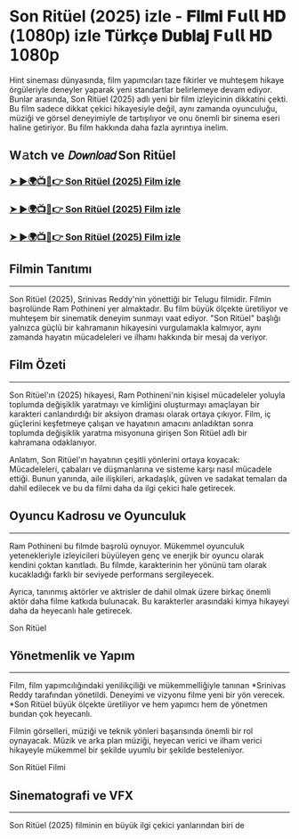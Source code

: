 #  Son Ritüel (2025) izle - 𝐅𝐢𝐥𝐦𝐢 𝗙𝘂𝗹𝗹 𝐇𝐃 (𝟣𝟢𝟪𝟢𝗉) izle 𝐓ü𝐫𝐤ç𝐞 𝐃𝐮𝐛𝐥𝐚𝐣 𝗙𝘂𝗹𝗹 𝐇𝐃 𝟣𝟢𝟪𝟢𝗉

Hint sineması dünyasında, film yapımcıları taze fikirler ve muhteşem hikaye örgüleriyle deneyler yaparak yeni standartlar belirlemeye devam ediyor. Bunlar arasında, Son Ritüel (2025) adlı yeni bir film izleyicinin dikkatini çekti. Bu film sadece dikkat çekici hikayesiyle değil, aynı zamanda oyunculuğu, müziği ve görsel deneyimiyle de tartışılıyor ve onu önemli bir sinema eseri haline getiriyor. Bu film hakkında daha fazla ayrıntıya inelim.

W𝚊tch ve 𝘋𝘰𝘸𝘯𝘭𝘰𝘢𝘥 Son Ritüel
---
### [➤ ►🌍📺📱👉 Son Ritüel (2025) Film izle](https://tinyurl.com/yc4j847r)

### [➤ ►🌍📺📱👉 Son Ritüel (2025) Film izle](https://tinyurl.com/yc4j847r)

### [➤ ►🌍📺📱👉 Son Ritüel (2025) Film izle](https://tinyurl.com/yc4j847r)

## Filmin Tanıtımı
---
Son Ritüel (2025), Srinivas Reddy'nin yönettiği bir Telugu filmidir. Filmin başrolünde Ram Pothineni yer almaktadır. Bu film büyük ölçekte üretiliyor ve muhteşem bir sinematik deneyim sunmayı vaat ediyor. "Son Ritüel" başlığı yalnızca güçlü bir kahramanın hikayesini vurgulamakla kalmıyor, aynı zamanda hayatın mücadeleleri ve ilhamı hakkında bir mesaj da veriyor.

## Film Özeti
---
Son Ritüel'ın (2025) hikayesi, Ram Pothineni'nin kişisel mücadeleler yoluyla toplumda değişiklik yaratmayı ve kimliğini oluşturmayı amaçlayan bir karakteri canlandırdığı bir aksiyon draması olarak ortaya çıkıyor. Film, iç güçlerini keşfetmeye çalışan ve hayatının amacını anladıktan sonra toplumda değişiklik yaratma misyonuna girişen Son Ritüel adlı bir kahramana odaklanıyor.

Anlatım, Son Ritüel'ın hayatının çeşitli yönlerini ortaya koyacak: Mücadeleleri, çabaları ve düşmanlarına ve sisteme karşı nasıl mücadele ettiği. Bunun yanında, aile ilişkileri, arkadaşlık, güven ve sadakat temaları da dahil edilecek ve bu da filmi daha da ilgi çekici hale getirecek.

## Oyuncu Kadrosu ve Oyunculuk
---
Ram Pothineni bu filmde başrolü oynuyor. Mükemmel oyunculuk yetenekleriyle izleyicileri büyüleyen genç ve enerjik bir oyuncu olarak kendini çoktan kanıtladı. Bu filmde, karakterinin her yönünü tam olarak kucakladığı farklı bir seviyede performans sergileyecek.

Ayrıca, tanınmış aktörler ve aktrisler de dahil olmak üzere birkaç önemli aktör daha filme katkıda bulunacak. Bu karakterler arasındaki kimya hikayeyi daha da heyecanlı hale getirecek.

Son Ritüel

## Yönetmenlik ve Yapım
---
Film, film yapımcılığındaki yenilikçiliği ve mükemmelliğiyle tanınan *Srinivas Reddy tarafından yönetildi. Deneyimi ve vizyonu filme yeni bir yön verecek. *Son Ritüel büyük ölçekte üretiliyor ve hem yapımcı hem de yönetmen bundan çok heyecanlı.

Filmin görselleri, müziği ve teknik yönleri başarısında önemli bir rol oynayacak. Müzik ve arka plan müziği, heyecan verici ve ilham verici hikayeyle mükemmel bir şekilde uyumlu bir şekilde besteleniyor.

Son Ritüel Filmi

## Sinematografi ve VFX
---
Son Ritüel (2025) filminin en büyük ilgi çekici yanlarından biri de
